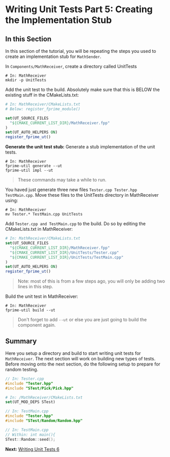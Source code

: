 # Writing Unit Tests Part 5: Creating the Implementation Stub

## In this Section 

In this section of the tutorial, you will be repeating the steps 
you used to create an implementation stub for `MathSender`. 

In `Components/MathReceiver`, create a directory called UnitTests 

```shell 
# In: MathReceiver
mkdir -p UnitTests
```

Add the unit test to the build. Absolutely make sure that this is BELOW the existing stuff in the CMakeLists.txt:

```cmake 
# In: MathReceiver/CMakeLists.txt
# Below: register_fprime_module()

set(UT_SOURCE_FILES
  "${CMAKE_CURRENT_LIST_DIR}/MathReceiver.fpp"
)
set(UT_AUTO_HELPERS ON)
register_fprime_ut()
```

**Generate the unit test stub:**
Generate a stub implementation of the unit tests.


```shell 
# In: MathReceiver
fprime-util generate --ut 
fprime-util impl --ut
```
> These commands may take a while to run.

You haved just generate three new files `Tester.cpp Tester.hpp TestMain.cpp`. Move these files to the UnitTests directory in MathReceiver using:

```shell 
# In: MathReceiver
mv Tester.* TestMain.cpp UnitTests
```

Add `Tester.cpp and TestMain.cpp` to the build. Do so by editing the CMakeLists.txt in MathReceiver: 

```cmake
# In: MathReceiver/CMakeLists.txt 
set(UT_SOURCE_FILES
  "${CMAKE_CURRENT_LIST_DIR}/MathReceiver.fpp"
  "${CMAKE_CURRENT_LIST_DIR}/UnitTests/Tester.cpp"
  "${CMAKE_CURRENT_LIST_DIR}/UnitTests/TestMain.cpp"
)
set(UT_AUTO_HELPERS ON)
register_fprime_ut()
```

> Note: most of this is from a few steps ago, you will only be adding two lines in this step. 

Build the unit test in MathReceiver:

```shell 
# In: MathReceiver
fprime-util build --ut 
```
> Don't forget to add ```--ut``` or else you are just going to build the component again. 


## Summary

Here you setup a directory and build to start writing unit tests for 
`MathReceiver`. The next section will work on building new types of tests. Before moving onto the next section, do the following setup 
to prepare for random testing. 

```cpp
// In: Tester.cpp
#include "Tester.hpp"
#include "STest/Pick/Pick.hpp"
```

```cmake 
# In: /MathReceiver/CMakeLists.txt
set(UT_MOD_DEPS STest)
```

```cpp
// In: TestMain.cpp
#include "Tester.hpp"
#include "STest/Random/Random.hpp"
```

```cpp
// In: TestMain.cpp
// Within: int main(){
STest::Random::seed();
```

**Next:** [Writing Unit Tests 6](./writing-unit-tests-6.md)
